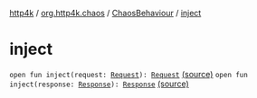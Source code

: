 [http4k](../../index.md) / [org.http4k.chaos](../index.md) / [ChaosBehaviour](index.md) / [inject](./inject.md)

# inject

`open fun inject(request: `[`Request`](../../org.http4k.core/-request/index.md)`): `[`Request`](../../org.http4k.core/-request/index.md) [(source)](https://github.com/http4k/http4k/blob/master/http4k-testing-chaos/src/main/kotlin/org/http4k/chaos/ChaosBehaviour.kt#L17)
`open fun inject(response: `[`Response`](../../org.http4k.core/-response/index.md)`): `[`Response`](../../org.http4k.core/-response/index.md) [(source)](https://github.com/http4k/http4k/blob/master/http4k-testing-chaos/src/main/kotlin/org/http4k/chaos/ChaosBehaviour.kt#L18)